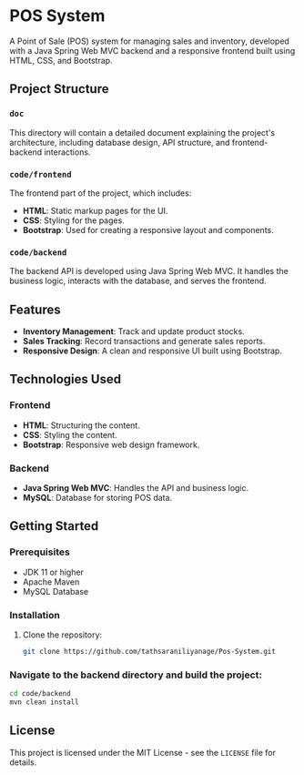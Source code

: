 # POS System

A Point of Sale (POS) system for managing sales and inventory, developed with a Java Spring Web MVC backend and a responsive frontend built using HTML, CSS, and Bootstrap.

## Project Structure

### `doc`
This directory will contain a detailed document explaining the project's architecture, including database design, API structure, and frontend-backend interactions.

### `code/frontend`
The frontend part of the project, which includes:
- **HTML**: Static markup pages for the UI.
- **CSS**: Styling for the pages.
- **Bootstrap**: Used for creating a responsive layout and components.

### `code/backend`
The backend API is developed using Java Spring Web MVC. It handles the business logic, interacts with the database, and serves the frontend.

## Features

- **Inventory Management**: Track and update product stocks.
- **Sales Tracking**: Record transactions and generate sales reports.
- **Responsive Design**: A clean and responsive UI built using Bootstrap.

## Technologies Used

### Frontend
- **HTML**: Structuring the content.
- **CSS**: Styling the content.
- **Bootstrap**: Responsive web design framework.

### Backend
- **Java Spring Web MVC**: Handles the API and business logic.
- **MySQL**: Database for storing POS data.

## Getting Started

### Prerequisites
- JDK 11 or higher
- Apache Maven
- MySQL Database

### Installation

1. Clone the repository:
   ```bash
   git clone https://github.com/tathsaraniliyanage/Pos-System.git
   
### Navigate to the backend directory and build the project:
```bash
cd code/backend
mvn clean install
```

## License
This project is licensed under the MIT License - see the ``LICENSE`` file for details.








